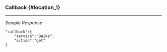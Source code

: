 ### Callback {#location_1}

---

_Sample Response_

```
"callback":{
    "service":"Baike",
    "action":"get"
}
```



